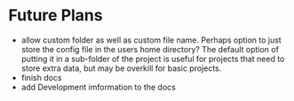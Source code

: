 # Future Plans

- allow custom folder as well as custom file name. Perhaps option to just store
  the config file in the users home directory? The default option of putting it
  in a sub-folder of the project is useful for projects that need to store extra
  data, but may be overkill for basic projects.
- finish docs
- add Development imformation to the docs
